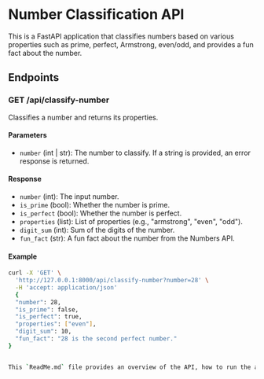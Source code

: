 # Number Classification API

This is a FastAPI application that classifies numbers based on various properties such as prime, perfect, Armstrong, even/odd, and provides a fun fact about the number.

## Endpoints

### GET /api/classify-number

Classifies a number and returns its properties.

#### Parameters

- `number` (int | str): The number to classify. If a string is provided, an error response is returned.

#### Response

- `number` (int): The input number.
- `is_prime` (bool): Whether the number is prime.
- `is_perfect` (bool): Whether the number is perfect.
- `properties` (list): List of properties (e.g., "armstrong", "even", "odd").
- `digit_sum` (int): Sum of the digits of the number.
- `fun_fact` (str): A fun fact about the number from the Numbers API.

#### Example

```sh
curl -X 'GET' \
  'http://127.0.0.1:8000/api/classify-number?number=28' \
  -H 'accept: application/json'
  {
  "number": 28,
  "is_prime": false,
  "is_perfect": true,
  "properties": ["even"],
  "digit_sum": 10,
  "fun_fact": "28 is the second perfect number."
}


This `ReadMe.md` file provides an overview of the API, how to run the application, and details about the available endpoint and functions.